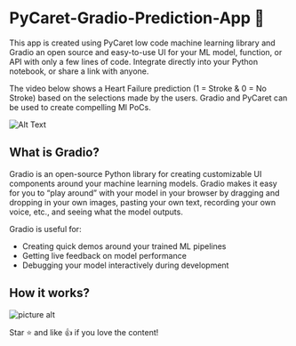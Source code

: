 # PyCaret-Gradio-Prediction-App 🔮
This app is created using PyCaret low code machine learning library and Gradio an open source and easy-to-use UI for your ML model, function, or API with only a few lines of code. Integrate directly into your Python notebook, or share a link with anyone.

The video below shows a Heart Failure prediction (1 = Stroke & 0 = No Stroke) based on the selections made by the users. Gradio and PyCaret can be used to create compelling Ml PoCs. 

![Alt Text](https://github.com/skappal7/PyCaret-Gradio-Prediction-App/blob/main/PyCaret%20Gradio.gif)

## What is Gradio?
Gradio is an open-source Python library for creating customizable UI components around your machine learning models. Gradio makes it easy for you to “play around” with your model in your browser by dragging and dropping in your own images, pasting your own text, recording your own voice, etc., and seeing what the model outputs.

Gradio is useful for:

* Creating quick demos around your trained ML pipelines
* Getting live feedback on model performance
* Debugging your model interactively during development

## How it works?

![picture alt](https://github.com/skappal7/PyCaret-Gradio-Prediction-App/blob/main/PyCaretGradio.png)

Star ⭐ and like 👍 if you love the content!
